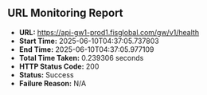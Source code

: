 ## URL Monitoring Report

- **URL:** https://api-gw1-prod1.fisglobal.com/gw/v1/health
- **Start Time:** 2025-06-10T04:37:05.737803
- **End Time:** 2025-06-10T04:37:05.977109
- **Total Time Taken:** 0.239306 seconds
- **HTTP Status Code:** 200
- **Status:** Success
- **Failure Reason:** N/A
